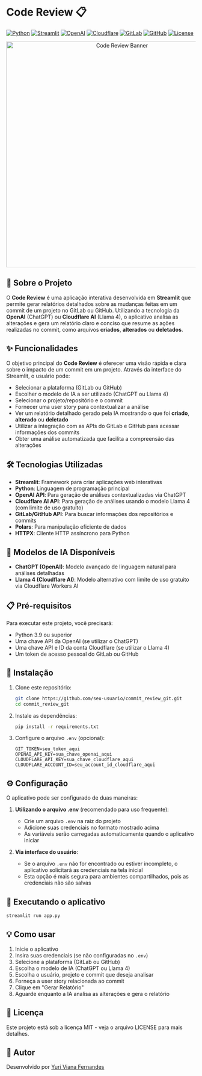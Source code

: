 # Code Review 📋
[![Python](https://img.shields.io/badge/Python-3.9+-blue.svg?logo=python&logoColor=white)](https://www.python.org/)
[![Streamlit](https://img.shields.io/badge/Streamlit-1.30+-red.svg?logo=streamlit&logoColor=white)](https://streamlit.io/)
[![OpenAI](https://img.shields.io/badge/OpenAI_API-GPT_3.5-green.svg?logo=openai&logoColor=white)](https://openai.com/)
[![Cloudflare](https://img.shields.io/badge/Cloudflare_AI-Llama_4-F38020.svg?logo=cloudflare&logoColor=white)](https://developers.cloudflare.com/ai-gateway/)
[![GitLab](https://img.shields.io/badge/GitLab_API-v4-orange.svg?logo=gitlab&logoColor=white)](https://docs.gitlab.com/ee/api/)
[![GitHub](https://img.shields.io/badge/GitHub_API-v3-black.svg?logo=github&logoColor=white)](https://docs.github.com/en/rest)
[![License](https://img.shields.io/badge/License-MIT-yellow.svg)](https://opensource.org/licenses/MIT)

<div align="center">
  <img src="https://via.placeholder.com/600x300?text=Code+Review+App" alt="Code Review Banner" width="600px"/>
</div>

## 🚀 Sobre o Projeto

O **Code Review** é uma aplicação interativa desenvolvida em **Streamlit** que permite gerar relatórios detalhados sobre as mudanças feitas em um commit de um projeto no GitLab ou GitHub. Utilizando a tecnologia da **OpenAI** (ChatGPT) ou **Cloudflare AI** (Llama 4), o aplicativo analisa as alterações e gera um relatório claro e conciso que resume as ações realizadas no commit, como arquivos **criados**, **alterados** ou **deletados**.

## ✨ Funcionalidades

O objetivo principal do **Code Review** é oferecer uma visão rápida e clara sobre o impacto de um commit em um projeto. Através da interface do Streamlit, o usuário pode:

- Selecionar a plataforma (GitLab ou GitHub)
- Escolher o modelo de IA a ser utilizado (ChatGPT ou Llama 4)
- Selecionar o projeto/repositório e o commit
- Fornecer uma user story para contextualizar a análise
- Ver um relatório detalhado gerado pela IA mostrando o que foi **criado**, **alterado** ou **deletado**
- Utilizar a integração com as APIs do GitLab e GitHub para acessar informações dos commits
- Obter uma análise automatizada que facilita a compreensão das alterações

## 🛠️ Tecnologias Utilizadas

- **Streamlit**: Framework para criar aplicações web interativas
- **Python**: Linguagem de programação principal
- **OpenAI API**: Para geração de análises contextualizadas via ChatGPT
- **Cloudflare AI API**: Para geração de análises usando o modelo Llama 4 (com limite de uso gratuito)
- **GitLab/GitHub API**: Para buscar informações dos repositórios e commits
- **Polars**: Para manipulação eficiente de dados
- **HTTPX**: Cliente HTTP assíncrono para Python

## 🤖 Modelos de IA Disponíveis

- **ChatGPT (OpenAI)**: Modelo avançado de linguagem natural para análises detalhadas
- **Llama 4 (Cloudflare AI)**: Modelo alternativo com limite de uso gratuito via Cloudflare Workers AI

## 📋 Pré-requisitos

Para executar este projeto, você precisará:

- Python 3.9 ou superior
- Uma chave API da OpenAI (se utilizar o ChatGPT)
- Uma chave API e ID da conta Cloudflare (se utilizar o Llama 4)
- Um token de acesso pessoal do GitLab ou GitHub

## 🔧 Instalação

1. Clone este repositório:
   ```bash
   git clone https://github.com/seu-usuario/commit_review_git.git
   cd commit_review_git
   ```

2. Instale as dependências:
   ```bash
   pip install -r requirements.txt
   ```

3. Configure o arquivo `.env` (opcional):
   ```
   GIT_TOKEN=seu_token_aqui
   OPENAI_API_KEY=sua_chave_openai_aqui
   CLOUDFLARE_API_KEY=sua_chave_cloudflare_aqui
   CLOUDFLARE_ACCOUNT_ID=seu_account_id_cloudflare_aqui
   ```

## ⚙️ Configuração

O aplicativo pode ser configurado de duas maneiras:

1. **Utilizando o arquivo .env** (recomendado para uso frequente):
   - Crie um arquivo `.env` na raiz do projeto
   - Adicione suas credenciais no formato mostrado acima
   - As variáveis serão carregadas automaticamente quando o aplicativo iniciar

2. **Via interface do usuário**:
   - Se o arquivo `.env` não for encontrado ou estiver incompleto, o aplicativo solicitará as credenciais na tela inicial
   - Esta opção é mais segura para ambientes compartilhados, pois as credenciais não são salvas

## 🚀 Executando o aplicativo

```bash
streamlit run app.py
```

## 💡 Como usar

1. Inicie o aplicativo
2. Insira suas credenciais (se não configuradas no `.env`)
3. Selecione a plataforma (GitLab ou GitHub)
4. Escolha o modelo de IA (ChatGPT ou Llama 4)
5. Escolha o usuário, projeto e commit que deseja analisar
6. Forneça a user story relacionada ao commit
7. Clique em "Gerar Relatório"
8. Aguarde enquanto a IA analisa as alterações e gera o relatório

## 📝 Licença

Este projeto está sob a licença MIT - veja o arquivo LICENSE para mais detalhes.

## 👤 Autor

Desenvolvido por [Yuri Viana Fernandes](https://github.com/yurivfernandes)






